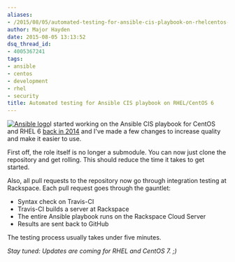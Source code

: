 ```yaml
---
aliases:
- /2015/08/05/automated-testing-for-ansible-cis-playbook-on-rhelcentos-6/
author: Major Hayden
date: 2015-08-05 13:13:52
dsq_thread_id:
- 4005367241
tags:
- ansible
- centos
- development
- rhel
- security
title: Automated testing for Ansible CIS playbook on RHEL/CentOS 6
---
```


[<img src="/wp-content/uploads/2014/08/image-ansible-150x150.png" alt="Ansible logo" width="150" height="150" class="alignright size-thumbnail wp-image-5157" srcset="/wp-content/uploads/2014/08/image-ansible-150x150.png 150w, /wp-content/uploads/2014/08/image-ansible-300x300.png 300w, /wp-content/uploads/2014/08/image-ansible.png 700w" sizes="(max-width: 150px) 100vw, 150px" />][1]I started working on the Ansible CIS playbook for CentOS and RHEL 6 [back in 2014][2] and I've made a few changes to increase quality and make it easier to use.

First off, the role itself is no longer a submodule. You can now just clone the repository and get rolling. This should reduce the time it takes to get started.

Also, all pull requests to the repository now go through integration testing at Rackspace. Each pull request goes through the gauntlet:

  * Syntax check on Travis-CI
  * Travis-CI builds a server at Rackspace
  * The entire Ansible playbook runs on the Rackspace Cloud Server
  * Results are sent back to GitHub

The testing process usually takes under five minutes.

_Stay tuned: Updates are coming for RHEL and CentOS 7. ;)_

 [1]: /wp-content/uploads/2014/08/image-ansible.png
 [2]: /2014/08/19/audit-rhelcentos-6-security-benchmarks-ansible/